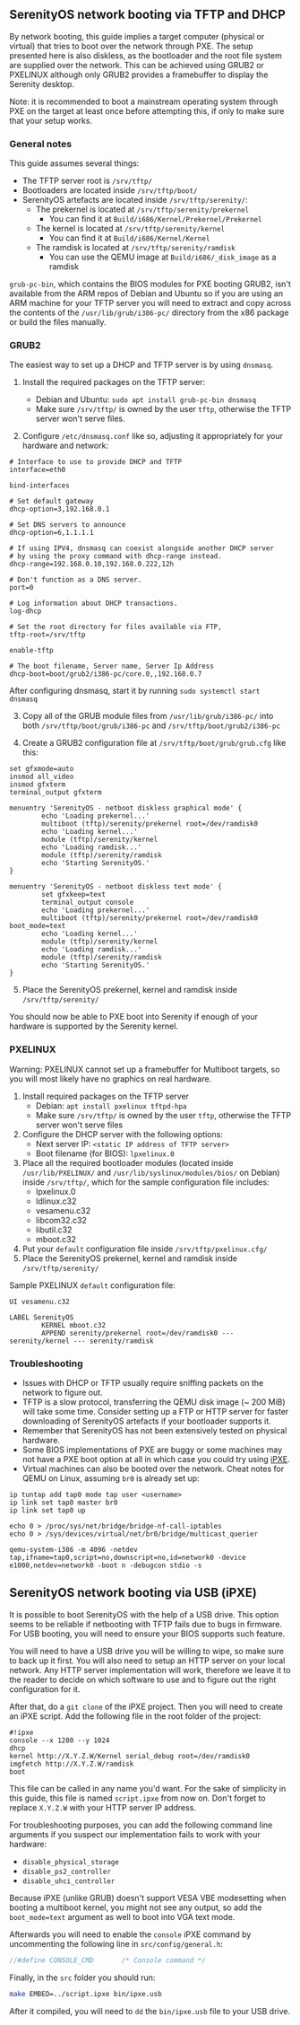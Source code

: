 ## SerenityOS network booting via TFTP and DHCP

By network booting, this guide implies a target computer (physical or virtual) that tries to boot over the network through PXE. The setup presented here is also diskless, as the bootloader and the root file system are supplied over the network. This can be achieved using GRUB2 or PXELINUX although only GRUB2 provides a framebuffer to display the Serenity desktop.

Note: it is recommended to boot a mainstream operating system through PXE on the target at least once before attempting this, if only to make sure that your setup works.

### General notes

This guide assumes several things:

- The TFTP server root is `/srv/tftp/`
- Bootloaders are located inside `/srv/tftp/boot/`
- SerenityOS artefacts are located inside `/srv/tftp/serenity/`:
    - The prekernel is located at `/srv/tftp/serenity/prekernel`
        - You can find it at `Build/i686/Kernel/Prekernel/Prekernel`
    - The kernel is located at `/srv/tftp/serenity/kernel`
        - You can find it at `Build/i686/Kernel/Kernel`
    - The ramdisk is located at `/srv/tftp/serenity/ramdisk`
        - You can use the QEMU image at `Build/i686/_disk_image` as a ramdisk
        
`grub-pc-bin`, which contains the BIOS modules for PXE booting GRUB2, isn't available from the ARM repos of Debian and Ubuntu so if you are using an ARM machine for your TFTP server you will need to extract and copy across the contents of the `/usr/lib/grub/i386-pc/` directory from the x86 package or build the files manually.

### GRUB2

The easiest way to set up a DHCP and TFTP server is by using `dnsmasq`.

1. Install the required packages on the TFTP server:
    - Debian and Ubuntu: `sudo apt install grub-pc-bin dnsmasq`
    - Make sure `/srv/tftp/` is owned by the user `tftp`, otherwise the TFTP server won't serve files.
        
2. Configure `/etc/dnsmasq.conf` like so, adjusting it appropriately for your hardware and network:

```
# Interface to use to provide DHCP and TFTP
interface=eth0

bind-interfaces

# Set default gateway
dhcp-option=3,192.168.0.1

# Set DNS servers to announce
dhcp-option=6,1.1.1.1

# If using IPV4, dnsmasq can coexist alongside another DHCP server
# by using the proxy command with dhcp-range instead.
dhcp-range=192.168.0.10,192.168.0.222,12h

# Don't function as a DNS server.
port=0

# Log information about DHCP transactions.
log-dhcp

# Set the root directory for files available via FTP,
tftp-root=/srv/tftp

enable-tftp

# The boot filename, Server name, Server Ip Address
dhcp-boot=boot/grub2/i386-pc/core.0,,192.168.0.7
```

After configuring dnsmasq, start it by running `sudo systemctl start dnsmasq`

3. Copy all of the GRUB module files from `/usr/lib/grub/i386-pc/` into both `/srv/tftp/boot/grub/i386-pc` and `/srv/tftp/boot/grub2/i386-pc`

4. Create a GRUB2 configuration file at `/srv/tftp/boot/grub/grub.cfg` like this:

```
set gfxmode=auto
insmod all_video
insmod gfxterm
terminal_output gfxterm

menuentry 'SerenityOS - netboot diskless graphical mode' {
        echo 'Loading prekernel...'
        multiboot (tftp)/serenity/prekernel root=/dev/ramdisk0
        echo 'Loading kernel...'
        module (tftp)/serenity/kernel
        echo 'Loading ramdisk...'
        module (tftp)/serenity/ramdisk
        echo 'Starting SerenityOS.'
}

menuentry 'SerenityOS - netboot diskless text mode' {
        set gfxkeep=text
        terminal_output console
        echo 'Loading prekernel...'
        multiboot (tftp)/serenity/prekernel root=/dev/ramdisk0 boot_mode=text
        echo 'Loading kernel...'
        module (tftp)/serenity/kernel
        echo 'Loading ramdisk...'
        module (tftp)/serenity/ramdisk
        echo 'Starting SerenityOS.'
}
```
5. Place the SerenityOS prekernel, kernel and ramdisk inside `/srv/tftp/serenity/`

You should now be able to PXE boot into Serenity if enough of your hardware is supported by the Serenity kernel.



### PXELINUX

Warning: PXELINUX cannot set up a framebuffer for Multiboot targets, so you will most likely have no graphics on real hardware.

1. Install required packages on the TFTP server
    - Debian: `apt install pxelinux tftpd-hpa`
    - Make sure `/srv/tftp/` is owned by the user `tftp`, otherwise the TFTP server won't serve files
2. Configure the DHCP server with the following options:
    - Next server IP: `<static IP address of TFTP server>`
    - Boot filename (for BIOS): `lpxelinux.0`
3. Place all the required bootloader modules (located inside `/usr/lib/PXELINUX/` and `/usr/lib/syslinux/modules/bios/` on Debian) inside `/srv/tftp/`, which for the sample configuration file includes:
    - lpxelinux.0
    - ldlinux.c32
    - vesamenu.c32
    - libcom32.c32
    - libutil.c32
    - mboot.c32
4. Put your `default` configuration file inside `/srv/tftp/pxelinux.cfg/`
5. Place the SerenityOS prekernel, kernel and ramdisk inside `/srv/tftp/serenity/`

Sample PXELINUX `default` configuration file:

```
UI vesamenu.c32

LABEL SerenityOS
        KERNEL mboot.c32
        APPEND serenity/prekernel root=/dev/ramdisk0 --- serenity/kernel --- serenity/ramdisk
```

### Troubleshooting

- Issues with DHCP or TFTP usually require sniffing packets on the network to figure out.
- TFTP is a slow protocol, transferring the QEMU disk image (~ 200 MiB) will take some time. Consider setting up a FTP or HTTP server for faster downloading of SerenityOS artefacts if your bootloader supports it.
- Remember that SerenityOS has not been extensively tested on physical hardware.
- Some BIOS implementations of PXE are buggy or some machines may not have a PXE boot option at all in which case you could try using [iPXE](https://ipxe.org/).
- Virtual machines can also be booted over the network. Cheat notes for QEMU on Linux, assuming `br0` is already set up:

```
ip tuntap add tap0 mode tap user <username>
ip link set tap0 master br0
ip link set tap0 up

echo 0 > /proc/sys/net/bridge/bridge-nf-call-iptables
echo 0 > /sys/devices/virtual/net/br0/bridge/multicast_querier

qemu-system-i386 -m 4096 -netdev tap,ifname=tap0,script=no,downscript=no,id=network0 -device e1000,netdev=network0 -boot n -debugcon stdio -s
```

## SerenityOS network booting via USB (iPXE)

It is possible to boot SerenityOS with the help of a USB drive. This option seems to be reliable if netbooting with TFTP fails due to bugs in firmware. For USB booting, you will need to ensure your BIOS supports such feature.

You will need to have a USB drive you will be willing to wipe, so make sure to back up it first.
You will also need to setup an HTTP server on your local network. Any HTTP server implementation
will work, therefore we leave it to the reader to decide on which software to use
and to figure out the right configuration for it.

After that, do a `git clone` of the iPXE project. Then you will need to create an iPXE script.
Add the following file in the root folder of the project:
```
#!ipxe
console --x 1280 --y 1024
dhcp
kernel http://X.Y.Z.W/Kernel serial_debug root=/dev/ramdisk0
imgfetch http://X.Y.Z.W/ramdisk
boot
```
This file can be called in any name you'd want. For the sake of simplicity in this guide,
this file is named `script.ipxe` from now on.
Don't forget to replace `X.Y.Z.W` with your HTTP server IP address.

For troubleshooting purposes, you can add the following command line arguments if you suspect our implementation fails to work with your hardware:
- `disable_physical_storage`
- `disable_ps2_controller`
- `disable_uhci_controller`

Because iPXE (unlike GRUB) doesn't support VESA VBE modesetting when booting a multiboot kernel,
you might not see any output, so add the `boot_mode=text` argument as well to boot into VGA text mode.

Afterwards you will need to enable the `console` iPXE command by uncommenting the following line in `src/config/general.h`:
```c
//#define CONSOLE_CMD		/* Console command */
```

Finally, in the `src` folder you should run:
```sh
make EMBED=../script.ipxe bin/ipxe.usb
```

After it compiled, you will need to `dd` the `bin/ipxe.usb` file to your USB drive.
